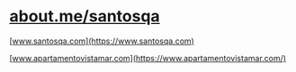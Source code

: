 #

# [about.me/santosqa](https://about.me/santosqa)

[www.santosqa.com](https://www.santosqa.com)

[www.apartamentovistamar.com](https://www.apartamentovistamar.com/)


